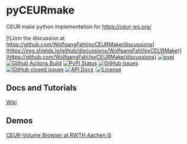 # pyCEURmake

CEUR make python implementation for https://ceur-ws.org/

[![Join the discussion at https://github.com/WolfgangFahl/pyCEURMake/discussions](https://img.shields.io/github/discussions/WolfgangFahl/pyCEURMake)](https://github.com/WolfgangFahl/pyCEURMake/discussions)
[![pypi](https://img.shields.io/pypi/pyversions/pyCEURmake)](https://pypi.org/project/pyCEURmake/)
[![Github Actions Build](https://github.com/WolfgangFahl/pyCEURmake/actions/workflows/build.yml/badge.svg)](https://github.com/WolfgangFahl/pyCEURmake/actions/workflows/build.yml)
[![PyPI Status](https://img.shields.io/pypi/v/pyCEURmake.svg)](https://pypi.python.org/pypi/pyCEURmake/)
[![GitHub issues](https://img.shields.io/github/issues/WolfgangFahl/pyCEURmake.svg)](https://github.com/WolfgangFahl/pyCEURmake/issues)
[![GitHub closed issues](https://img.shields.io/github/issues-closed/WolfgangFahl/pyCEURmake.svg)](https://github.com/WolfgangFahl/pyCEURmake/issues/?q=is%3Aissue+is%3Aclosed)
[![API Docs](https://img.shields.io/badge/API-Documentation-blue)](https://WolfgangFahl.github.io/pyCEURmake/)
:[![License](https://img.shields.io/github/license/WolfgangFahl/pyCEURmake.svg)](https://www.apache.org/licenses/LICENSE-2.0)

## Docs and Tutorials
[Wiki](https://wiki.bitplan.com/index.php/PyCEURmake)

## Demos
[CEUR-Volume Browser at RWTH Aachen i5](http://cvb.wikidata.dbis.rwth-aachen.de/)
